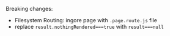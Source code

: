 Breaking changes:
- Filesystem Routing: ingore page with `.page.route.js` file
- replace `result.nothingRendered===true` with `result===null`
